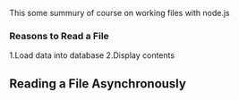 This some summury of course on working files with node.js

### Reasons to Read a File

1.Load data into database
2.Display contents

## Reading a File Asynchronously
